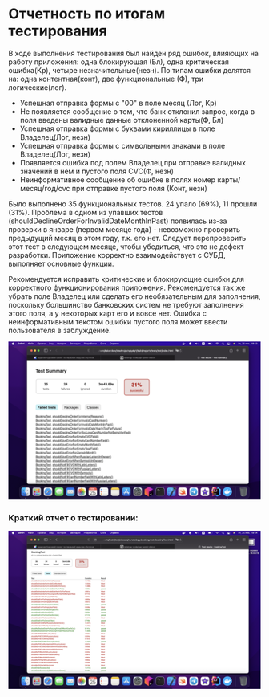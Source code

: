 <h1>Отчетность по итогам тестирования</h1>

В ходе выполнения тестирования был найден ряд ошибок, влияющих на работу приложения: одна блокирующая (Бл), одна
критическая ошибка(Кр), четыре незначительные(незн). По типам ошибки делятся на: одна контентная(конт), 
две функциональные (Ф), три логические(лог).

* Успешная отправка формы с "00" в поле месяц (Лог, Кр)
* Не появляется сообщение о том, что банк отклонил запрос, когда в поля введены валидные данные отклоненной карты(Ф, Бл)
* Успешная отправка формы с буквами кириллицы в поле Владелец(Лог, незн)
* Успешная отправка формы с символьными знаками в поле Владелец(Лог, незн)
* Появляется ошибка под полем Владелец при отправке валидных значений в нем и пустого поля CVC(Ф, незн)
* Неинформативное сообщение об ошибке в полях номер карты/месяц/год/cvc при отправке пустого поля (Конт, незн)

Было выполнено 35 функциональных тестов. 24 упало (69%), 11 прошли (31%). Проблема в одном из упавших тестов 
(shouldDeclineOrderForInvalidDateMonthInPast) появилась
из-за проверки в январе (первом месяце года) - невозможно проверить предыдущий месяц в этом году, т.к. его нет. Следует
перепроверить этот тест в следующем месяце, чтобы убедиться, что это не дефект разработки.
Приложение корректно взаимодействует с СУБД, выполняет основные функции.

Рекомендуется исправить критические и блокирующие ошибки для корректного функционирования приложения. 
Рекомендуется так же убрать поле Владелец или сделать его необязательным для заполнения, поскольку 
большинство банковских систем не требуют заполнения этого поля, а у некоторых карт его и вовсе нет. Ошибка с
неинформативным текстом ошибки пустого поля может ввести пользователя в заблуждение.


![img.png](img.png)

<h3>Краткий отчет о тестировании:</h3>

![img_1.png](img_1.png)